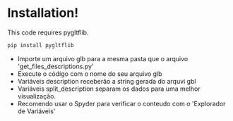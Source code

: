 # Installation!

This code requires pygltflib.

```sh
pip install pygltflib
```

  - Importe um arquivo glb para a mesma pasta que o arquivo 'get_files_descriptions.py'
  - Execute o código com o nome do seu arquivo glb
  - Variáveis description receberão a string gerada do arquvi gbl
  - Variáveis split_description separam os dados para uma melhor visualização.
  - Recomendo usar o Spyder para verificar o conteudo com o 'Explorador de Variáveis'

